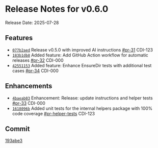 # Release Notes for v0.6.0

Release Date: 2025-07-28

## Features

- [`077b2aed`](https://github.com/PingDavidR/go-release-test/commit/077b2aed) Release v0.5.0 with improved AI instructions [#pr-31](https://github.com/PingDavidR/go-release-test/pull/pr-31) CDI-123
- [`183b1db8`](https://github.com/PingDavidR/go-release-test/commit/183b1db8) Added feature: Add GitHub Action workflow for automatic releases [#pr-32](https://github.com/PingDavidR/go-release-test/pull/pr-32) CDI-000
- [`42551153`](https://github.com/PingDavidR/go-release-test/commit/42551153) Added feature: Enhance EnsureDir tests with additional test cases [#pr-34](https://github.com/PingDavidR/go-release-test/pull/pr-34) CDI-000

## Enhancements

- [`4baeab03`](https://github.com/PingDavidR/go-release-test/commit/4baeab03) Enhancement: Release: update instructions and helper tests [#pr-33](https://github.com/PingDavidR/go-release-test/pull/pr-33) CDI-000
- [`1618096b`](https://github.com/PingDavidR/go-release-test/commit/1618096b) Added unit tests for the internal helpers package with 100% code coverage [#pr-helper-tests](https://github.com/PingDavidR/go-release-test/pull/pr-helper-tests) CDI-123

## Commit

[193abe3](https://github.com/PingDavidR/go-release-test/commit/193abe31f03a38004ac1c3c46ec6b9a1f589273f)

